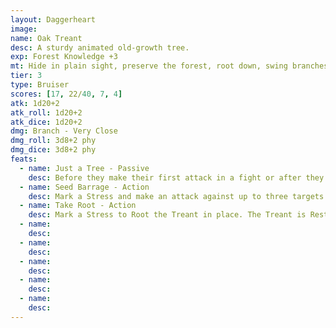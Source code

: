 ```yaml
---
layout: Daggerheart
image:
name: Oak Treant
desc: A sturdy animated old-growth tree.
exp: Forest Knowledge +3
mt: Hide in plain sight, preserve the forest, root down, swing branches
tier: 3
type: Bruiser
scores: [17, 22/40, 7, 4]
atk: 1d20+2
atk_roll: 1d20+2
atk_dice: 1d20+2
dmg: Branch - Very Close
dmg_roll: 3d8+2 phy
dmg_dice: 3d8+2 phy
feats:
  - name: Just a Tree - Passive
    desc: Before they make their first attack in a fight or after they become Hidden, the Treant is indistinguishable from other trees until they next act or a PC succeeds on an Instinct Roll to identify them.
  - name: Seed Barrage - Action
    desc: Mark a Stress and make an attack against up to three targets within Close range, pummeling them with giant acorns. Targets the Treant succeeds against take 2d10+5 physical damage.
  - name: Take Root - Action
    desc: Mark a Stress to Root the Treant in place. The Treant is Restrained while Rooted, and can end this effect instead of moving while they are spotlighted. While Rooted, the Treant has resistance to physical damage.
  - name: 
    desc: 
  - name: 
    desc: 
  - name: 
    desc: 
  - name: 
    desc: 
  - name: 
    desc: 
---
```

